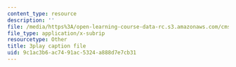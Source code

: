 ```yaml
---
content_type: resource
description: ''
file: /media/https%3A/open-learning-course-data-rc.s3.amazonaws.com/cms-608-game-design-spring-2014/9c1ac3b6ac7491ac5324a888d7e7cb31_1506657.srt
file_type: application/x-subrip
resourcetype: Other
title: 3play caption file
uid: 9c1ac3b6-ac74-91ac-5324-a888d7e7cb31
---
```

